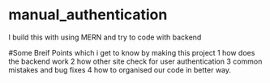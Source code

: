 # manual_authentication
I build this with using MERN and try to code with backend 

#Some Breif Points which i get to know by making this project
1 how does the backend work
2 how other site check for user authentication 
3 common mistakes and bug fixes
4 how to organised our code in better way.
